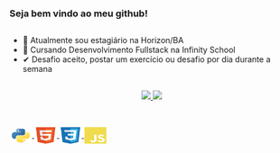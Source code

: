 ### Seja bem vindo ao meu github!

##

- 🔭 Atualmente sou estagiário na Horizon/BA
- 🌱 Cursando Desenvolvimento Fullstack na Infinity School
- ✔ Desafio aceito, postar um exercício ou desafio por dia durante a semana

##

<div align="center">
  <a href="https://github.com/joaocantalice">
  <img height="180em" src="https://github-readme-stats.vercel.app/api?username=joaocantalice&show_icons=true&theme=dracula&include_all_commits=true&count_private=true"/>
  <img height="180em" src="https://github-readme-stats.vercel.app/api/top-langs/?username=joaocantalice&layout=compact&langs_count=7&theme=dracula"/>
</div>

 ##
  
  <div style="display: inline_block"><br>
  <img align="center" alt="JC-Python" height="30" width="40" src="https://raw.githubusercontent.com/devicons/devicon/master/icons/python/python-original.svg">
  <img align="center" alt="JC-HTML" height="30" width="40" src="https://raw.githubusercontent.com/devicons/devicon/master/icons/html5/html5-original.svg">
  <img align="center" alt="JC-CSS" height="30" width="40" src="https://raw.githubusercontent.com/devicons/devicon/master/icons/css3/css3-original.svg">
  <img align="center" alt="JC-Js" height="30" width="40" src="https://raw.githubusercontent.com/devicons/devicon/master/icons/javascript/javascript-plain.svg">
</div>
